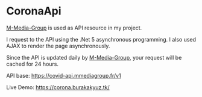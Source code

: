 # CoronaApi
[M-Media-Group](https://github.com/M-Media-Group/Covid-19-API) is used as API resource in my project.

I request to the API using the .Net 5 asynchronous programming. I also used AJAX to render the page asynchronously.

Since the API is updated daily by [M-Media-Group](https://github.com/M-Media-Group/Covid-19-API), your request will be cached for 24 hours.


API base:
https://covid-api.mmediagroup.fr/v1

Live Demo:
https://corona.burakakyuz.tk/
